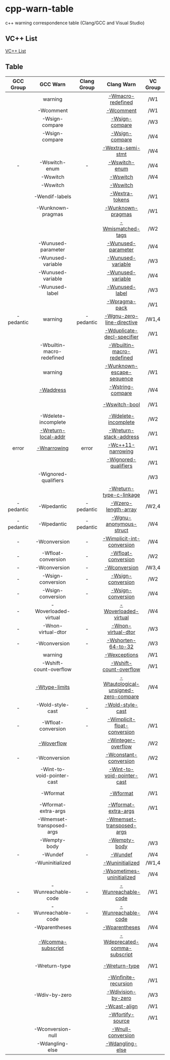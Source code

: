 # cpp-warn-table

c++ warning correspondence table (Clang/GCC and Visual Studio)

## VC++ List

[VC++ List](./VCLIST.md)

## Table

|GCC Group|GCC Warn|Clang Group|Clang Warn|VC Group|VC Warn|
|:-------:|:------:|:---------:|:--------:|:------:|:-----:|
|           | warning                   |           | [-Wmacro-redefined][]            | /W1   | C4005 |
|           | -Wcomment                 |           | [-Wcomment][]                    | /W1   | C4010 |
|           | -Wsign-compare            |           | [-Wsign-compare][]               | /W3   | C4018, C4287 |
|           | -Wsign-compare            |           | [-Wsign-compare][]               | /W4   | C4389 |
|           |                           |           | [-Wextra-semi-stmt][]            | /W4   | C4019 |
| -         | -Wswitch-enum             | -         | [-Wswitch-enum][]                | /W4   | C4061 |
|           | -Wswitch                  |           | [-Wswitch][]                     | /W4   | C4062 |
|           | -Wswitch                  |           | [-Wswitch][]                     |       | C4063 |
|           | -Wendif-labels            |           | [-Wextra-tokens][]               | /W1   | C4067 |
|           | -Wunknown-pragmas         |           | [-Wunknown-pragmas][]            | /W1   | C4068 |
|           |                           |           | [-Wmismatched-tags][]            | /W2   | C4099 |
|           | -Wunused-parameter        |           | [-Wunused-parameter][]           | /W4   | C4100 |
|           | -Wunused-variable         |           | [-Wunused-variable][]            | /W3   | C4101 |
|           | -Wunused-variable         |           | [-Wunused-variable][]            | /W4   | C4189 |
|           | -Wunused-label            |           | [-Wunused-label][]               | /W3   | C4102 |
|           |                           |           | [-Wpragma-pack][]                | /W1   | C4103 |
| -pedantic | warning                   | -pedantic | [-Wgnu-zero-line-directive][]    | /W1,4 | C4112 |
|           |                           |           | [-Wduplicate-decl-specifier][]   | /W1   | C4114, C4141 |
|           | -Wbuiltin-macro-redefined |           | [-Wbuiltin-macro-redefined][]    | /W1   | C4117 |
|           | warning                   |           | [-Wunknown-escape-sequence][]    | /W1   | C4129 |
|           | [-Waddress][]             |           | [-Wstring-compare][]             | /W4   | C4130 |
|           |                           |           | [-Wswitch-bool][]                | /W1   | C4144, C4145 |
|           | -Wdelete-incomplete       |           | [-Wdelete-incomplete][]          | /W2   | C4150 |
|           | [-Wreturn-local-addr][]   |           | [-Wreturn-stack-address][]       | /W1   | C4172 |
| error     | [-Wnarrowing][]           | error     | [-Wc++11-narrowing][]            | /W1   | C4178 |
|           |                           |           | [-Wignored-qualifiers][]         | /W1   | C4180 |
|           | -Wignored-qualifiers      |           |                                  | /W3   | C4197 |
|           |                           |           | [-Wreturn-type-c-linkage][]      | /W1   | C4190 |
| -pedantic | -Wpedantic                | -pedantic | [-Wzero-length-array][]          | /W2,4 | C4200 |
| -pedantic | -Wpedantic                | -pedantic | [-Wgnu-anonymous-struct][]       | /W4   | C4201 |
| -         | -Wconversion              | -         | [-Wimplicit-int-conversion][]    | /W4   | C4242 |
| -         | -Wfloat-conversion        | -         | [-Wfloat-conversion][]           | /W2   | C4244 |
| -         | -Wconversion              | -         | [-Wconversion][]                 | /W3,4 | C4244 |
| -         | -Wsign-conversion         | -         | [-Wsign-conversion][]            | /W2   | C4308 |
| -         | -Wsign-conversion         | -         | [-Wsign-conversion][]            | /W4   | C4245, C4365 |
| -         | -Woverloaded-virtual      |           | [-Woverloaded-virtual][]         | /W4   | C4263 |
| -         | -Wnon-virtual-dtor        | -         | [-Wnon-virtual-dtor][]           | /W3   | C4265 |
| -         | -Wconversion              | -         | [-Wshorten-64-to-32][]           | /W3   | C4267 |
|           | warning                   |           | [-Wexceptions][]                 | /W1   | C4286 |
|           | -Wshift-count-overflow    |           | [-Wshift-count-overflow][]       | /W1   | C4293 |
|           | [-Wtype-limits][]         |           | [-Wtautological-unsigned-zero-compare][] | /W4 | C4296 |
| -         | -Wold-style-cast          | -         | [-Wold-style-cast][]             |       | C4303 |
| -         | -Wfloat-conversion        | -         | [-Wimplicit-float-conversion][]  | /W1   | C4305 |
|           | [-Woverflow][]            |           | [-Winteger-overflow][]           | /W2   | C4307 |
| -         | -Wconversion              |           | [-Wconstant-conversion][]        | /W2   | C4309 |
|           | -Wint-to-void-pointer-cast|           | [-Wint-to-void-pointer-cast][]   | /W1   | C4312 |
|           | -Wformat                  |           | [-Wformat][]                     | /W1   | C4313, C4473 |
|           | -Wformat-extra-args       |           | [-Wformat-extra-args][]          | /W1   | C4317 |
|           | -Wmemset-transposed-args  |           | [-Wmemset-transposed-args][]     |       | C4318 |
|           | -Wempty-body              |           | [-Wempty-body][]                 | /W3   | C4390 |
| -         | -Wundef                   | -         | [-Wundef][]                      | /W4   | C4668 |
|           | -Wuninitialized           |           | [-Wuninitialized][]              | /W1,4 | C4700 |
|           |                           |           | [-Wsometimes-uninitialized][]    | /W4   | C4701, C4703 |
| -         | -Wunreachable-code        | -         | [-Wunreachable-code][]           | /W1   | C4288 |
| -         | -Wunreachable-code        | -         | [-Wunreachable-code][]           | /W4   | C4702 |
|           | -Wparentheses             |           | [-Wparentheses][]                | /W4   | C4706 |
|           | [-Wcomma-subscript][]     |           | [-Wdeprecated-comma-subscript][] | /W4   | C4709 |
|           | -Wreturn-type             |           | [-Wreturn-type][]                | /W1   | C4715, C4716 |
|           |                           |           | [-Winfinite-recursion][]         | /W1   | C4717 |
|           | -Wdiv-by-zero             |           | [-Wdivision-by-zero][]           | /W3   | C4723, C4274 |
|           |                           |           | [-Wcast-align][]                 | /W1   | C4739 |
|           |                           |           | [-Wfortify-source][]             | /W1   | C4789 |
|           | -Wconversion-null         |           | [-Wnull-conversion][]            | | |
|           | -Wdangling-else           |           | [-Wdangling-else][]              | | |

[-Waddress]:https://wandbox.org/permlink/MQnCpnpN1HPmr7lz
[-Wbuiltin-macro-redefined]:https://wandbox.org/permlink/fP8RAUGwYj4qsPfO
[-Wc++11-narrowing]:https://wandbox.org/permlink/GCuBpZyoVaCLGYeU
[-Wcast-align]:https://wandbox.org/permlink/89DcTrPTtwLv3XKb
[-Wcomma-subscript]:https://wandbox.org/permlink/aOaBTW9UwVfb9hfP
[-Wcomment]:https://wandbox.org/permlink/cK2Ulm07VwtI2NIN
[-Wconstant-conversion]:https://wandbox.org/permlink/YCDxr5fAZmoTYlDP
[-Wconversion]:https://wandbox.org/permlink/pl2CyQXzdcUzrkBy
[-Wdangling-else]:https://wandbox.org/permlink/GroeDOmm6CQWjxVV
[-Wdelete-incomplete]:https://wandbox.org/permlink/K6r1Yfsu7n9bfGCk
[-Wdeprecated-comma-subscript]:https://wandbox.org/permlink/mmD72OEmb9GsIEU1
[-Wdivision-by-zero]:https://wandbox.org/permlink/0HhGfj6Vyya45bZT
[-Wduplicate-decl-specifier]:https://wandbox.org/permlink/3j36NXx7PZRFSowX
[-Wempty-body]:https://wandbox.org/permlink/G6Ts7ShpqVRBFK6J
[-Wexceptions]:https://wandbox.org/permlink/hPSJuIMRT0tMXdhj
[-Wextra-semi-stmt]:https://wandbox.org/permlink/t2lN0EJnAuktq96r
[-Wextra-tokens]:https://wandbox.org/permlink/GWAzROCAePlNDfxT
[-Wfloat-conversion]:https://wandbox.org/permlink/DKO2n3JIUqlIbgrv
[-Wformat]:https://wandbox.org/permlink/UEnKVbHljnoDpEkZ
[-Wformat-extra-args]:https://wandbox.org/permlink/BI3Z7W3t02EoAQ00
[-Wfortify-source]:https://wandbox.org/permlink/8kVPyQRJP9LiEJV4
[-Wgnu-anonymous-struct]:https://wandbox.org/permlink/SlT2dcwmnJRE8eKo
[-Wgnu-zero-line-directive]:https://wandbox.org/permlink/68eMjVotYyqwkaqd
[-Wignored-qualifiers]:https://wandbox.org/permlink/eCGVd8s2oBd7tqGi
[-Wimplicit-float-conversion]:https://wandbox.org/permlink/mlDb0iY7nmCfWsLa
[-Wimplicit-int-conversion]:https://wandbox.org/permlink/jw7P7K3ei05sCgmM
[-Winfinite-recursion]:https://wandbox.org/permlink/RlZOz4cCTGLWpeFL
[-Winteger-overflow]:https://wandbox.org/permlink/5CFSu1o33qOFG8Hr
[-Wmacro-redefined]:https://wandbox.org/permlink/FeN9eryQ6AjJtPm1
[-Wmemset-transposed-args]:https://wandbox.org/permlink/DsZYpzhpjLn6Yer5
[-Wmismatched-tags]:https://wandbox.org/permlink/a7KmDSJZeiKS8ICp
[-Wnarrowing]:https://wandbox.org/permlink/38PevVKq6JDJbGEh
[-Wnon-virtual-dtor]:https://wandbox.org/permlink/KeW1Px6KLH9WB9bz
[-Wnull-conversion]:https://wandbox.org/permlink/ABZSxzM9XR0r1a4B
[-Wold-style-cast]:https://wandbox.org/permlink/s8vAGt63s0XVZbzq
[-Woverflow]:https://wandbox.org/permlink/jXOSXzTg16ZeVG8T
[-Woverloaded-virtual]:https://wandbox.org/permlink/ZAV9lUH5hRDbZZgv
[-Wparentheses]:https://wandbox.org/permlink/0aY8EHsyCWoz93fa
[-Wpragma-pack]:https://wandbox.org/permlink/ip1Ds0WQRxFwdQp4
[-Wreturn-local-addr]:https://wandbox.org/permlink/pBWhp5u8AugJyQDD
[-Wreturn-stack-address]:https://wandbox.org/permlink/LWuZrYzmknFgkHav
[-Wreturn-type]:https://wandbox.org/permlink/l8AKsXFnsPgQtD5o
[-Wreturn-type-c-linkage]:https://wandbox.org/permlink/SEWKt2JcLBnAdeZH
[-Wshift-count-overflow]:https://wandbox.org/permlink/0c0V7KDrG6bzAelS
[-Wshorten-64-to-32]:https://wandbox.org/permlink/PV73kTvl4LkSOcQG
[-Wsign-compare]:https://wandbox.org/permlink/fxZyhxNfIrukjAjs
[-Wsign-conversion]:https://wandbox.org/permlink/nar9aUENFpL8ZlCq
[-Wsometimes-uninitialized]:https://wandbox.org/permlink/OKj3yYplXtXeG1uB
[-Wstring-compare]:https://wandbox.org/permlink/zgBHQfYXOT7KIGGg
[-Wswitch]:https://wandbox.org/permlink/X14xNQbbxmgU1W2f
[-Wswitch-bool]:https://wandbox.org/permlink/vL1ObRTKd8d0hkOR
[-Wswitch-enum]:https://wandbox.org/permlink/PUm5ULD8MXDnpoye
[-Wtautological-unsigned-zero-compare]:https://wandbox.org/permlink/oMzIhOyrkFxlUsi0
[-Wtype-limits]:https://wandbox.org/permlink/8naEWNJet3GNbWpV
[-Wundef]:https://wandbox.org/permlink/jGR75x8PNLTi3dfB
[-Wuninitialized]:https://wandbox.org/permlink/hy2fINy0pbOrCjJR
[-Wunknown-escape-sequence]:https://wandbox.org/permlink/PfTVPU34dqwKMRSh
[-Wunknown-pragmas]:https://wandbox.org/permlink/D8mn6FhQXORZBUkp
[-Wunreachable-code]:https://wandbox.org/permlink/9Tr3vBQAxzTEvuN2
[-Wunused-label]:https://wandbox.org/permlink/slCUpdY7trnfRtFU
[-Wunused-parameter]:https://wandbox.org/permlink/Lg6HoqMG8MZGuvHp
[-Wunused-variable]:https://wandbox.org/permlink/sZKVILFpyoQUnljb
[-Wint-to-void-pointer-cast]:https://wandbox.org/permlink/ENteC23V5rCJNKBu
[-Wzero-length-array]:https://wandbox.org/permlink/dCOhebgvxxv9adE5
